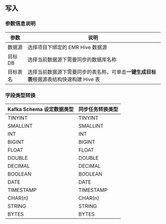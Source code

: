 ## 写入
### 参数信息说明

| 参数 | 说明 | 
|---------|---------|
| 数据源	| 选择项目下绑定的 EMR Hive 数据源| 
|目标 DB	| 选择当前数据源下需要同步的数据库名称| 
| 目标表名	| 选择当前数据源下需要同步的表名称，可单击**一键生成目标表**根据源表结构快速构建 Hive 表| 


### 字段类型转换

| Kafka Schema 设定数据类型 | 同步任务转换类型 | 
|---------|---------|
| TINYINT	| TINYINT| 
| SMALLINT	| SMALLINT| 
| INT	| INT	| 
| BIGINT	| BIGINT| 	
| FLOAT| 	FLOAT	| 
| DOUBLE	| DOUBLE	| 
| DECIMAL	| DECIMAL| 	
| BOOLEAN	| BOOLEAN	| 
| DATE| 	DATE	| 
| TIMESTAMP| 	TIMESTAMP	| 
| CHAR(n)	| CHAR(n)	| 
| STRING| 	STRING| 	
| BYTES	| BYTES	| 
